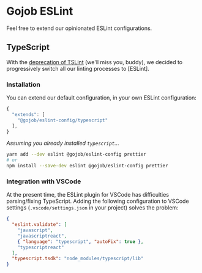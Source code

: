 # Gojob ESLint

Feel free to extend our opinionated ESLint configurations.

## TypeScript

With the [deprecation of TSLint](https://medium.com/palantir/tslint-in-2019-1a144c2317a9) (we'll miss you, buddy), we decided to progressively switch all our linting processes to [ESLint].

### Installation

You can extend our default configuration, in your own ESLint configuration:

```javascript
{
  "extends": [
    "@gojob/eslint-config/typescript"
  ],
}
```

_Assuming you already installed `typescript`..._

```bash
yarn add --dev eslint @gojob/eslint-config prettier
# or
npm install --save-dev eslint @gojob/eslint-config prettier
```

### Integration with VSCode

At the present time, the ESLint plugin for VSCode has difficulties parsing/fixing TypeScript. Adding the following configuration to VSCode settings (`.vscode/settings.json` in your project) solves the problem:

```json
{
  "eslint.validate": [
    "javascript",
    "javascriptreact",
    { "language": "typescript", "autoFix": true },
    "typescriptreact"
  ],
  "typescript.tsdk": "node_modules/typescript/lib"
}
```
